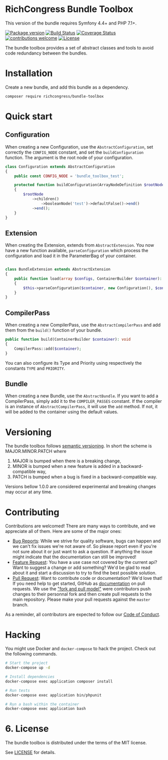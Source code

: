 # RichCongress Bundle Toolbox

This version of the bundle requires Symfony 4.4+ and PHP 7.1+.

[![Package version](https://img.shields.io/packagist/v/richcongress/bundle-toolbox)](https://packagist.org/packages/richcongress/bundle-toolbox)
[![Build Status](https://img.shields.io/travis/richcongress/bundle-toolbox.svg?branch=master)](https://travis-ci.org/richcongress/bundle-toolbox?branch=master)
[![Coverage Status](https://coveralls.io/repos/github/richcongress/bundle-toolbox/badge.svg?branch=master)](https://coveralls.io/github/richcongress/bundle-toolbox?branch=master)
[![contributions welcome](https://img.shields.io/badge/contributions-welcome-brightgreen.svg?style=flat)](https://github.com/richcongress/bundle-toolbox/issues)
[![License](https://img.shields.io/badge/license-MIT-red.svg)](LICENSE.md)

The bundle toolbox provides a set of abstract classes and tools to avoid code redundancy between the bundles.


# Installation

Create a new bundle, and add this bundle as a dependency.

```bash
composer require richcongress/bundle-toolbox
```


# Quick start

## Configuration

When creating a new Configuration, use the `AbstractConfiguration`, set correctly the `CONFIG_NODE` constant, and set the `buildConfiguration` function. The argument is the root node of your configuration.

```php
class Configuration extends AbstractConfiguration
{
    public const CONFIG_NODE = 'bundle_toolbox_test';

    protected function buildConfiguration(ArrayNodeDefinition $rootNode): void
    {
        $rootNode
            ->children()
                ->booleanNode('test')->defaultFalse()->end()
            ->end();
    }
}
```

## Extension

When creating the Extension, extends from `AbstractExtension`. You now have a new function available, `parseConfiguration` which process the configuration and load it in the ParameterBag of your container.

```php

class BundleExtension extends AbstractExtension
{
    public function load(array $configs, ContainerBuilder $container): void
    {
        $this->parseConfiguration($container, new Configuration(), $configs);
    }
}
```

## CompilerPass

When creating a new CompilerPass, use the `AbstractCompilerPass` and add them from the `build()` function of your bundle.

```php
public function build(ContainerBuilder $container): void
{
    CompilerPass::add($container);
}
```

You can also configure its Type and Priority using respectively the constants `TYPE` and `PRIORITY`.

## Bundle

When creating a new Bundle, use the `AbstractBundle`. If you want to add a CompilerPass, simply add it to the `COMPILER_PASSES` constant. If the compiler is an instance of `AbstractCompilerPass`, it will use the `add` method. If not, it will be added to the container using the default values.

# Versioning

The bundle toolbox follows [semantic versioning](https://semver.org/). In short the scheme is MAJOR.MINOR.PATCH where
1. MAJOR is bumped when there is a breaking change,
2. MINOR is bumped when a new feature is added in a backward-compatible way,
3. PATCH is bumped when a bug is fixed in a backward-compatible way.

Versions bellow 1.0.0 are considered experimental and breaking changes may occur at any time.


# Contributing

Contributions are welcomed! There are many ways to contribute, and we appreciate all of them. Here are some of the major ones:

* [Bug Reports](https://github.com/richcongress/bundle-toolbox/issues): While we strive for quality software, bugs can happen and we can't fix issues we're not aware of. So please report even if you're not sure about it or just want to ask a question. If anything the issue might indicate that the documentation can still be improved!
* [Feature Request](https://github.com/richcongress/bundle-toolbox/issues): You have a use case not covered by the current api? Want to suggest a change or add something? We'd be glad to read about it and start a discussion to try to find the best possible solution.
* [Pull Request](https://github.com/richcongress/bundle-toolbox/merge_requests): Want to contribute code or documentation? We'd love that! If you need help to get started, GitHub as [documentation](https://help.github.com/articles/about-pull-requests/) on pull requests. We use the ["fork and pull model"](https://help.github.com/articles/about-collaborative-development-models/) were contributors push changes to their personnal fork and then create pull requests to the main repository. Please make your pull requests against the `master` branch.

As a reminder, all contributors are expected to follow our [Code of Conduct](CODE_OF_CONDUCT.md).


# Hacking

You might use Docker and `docker-compose` to hack the project. Check out the following commands.

```bash
# Start the project
docker-compose up -d

# Install dependencies
docker-compose exec application composer install

# Run tests
docker-compose exec application bin/phpunit

# Run a bash within the container
docker-compose exec application bash
```


# 6. License

The bundle toolbox is distributed under the terms of the MIT license.

See [LICENSE](LICENSE.md) for details.
